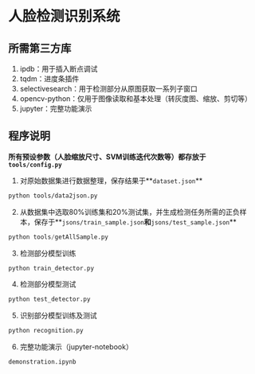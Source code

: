 # 人脸检测识别系统

## 所需第三方库

1. ipdb：用于插入断点调试
2. tqdm：进度条插件
3. selectivesearch：用于检测部分从原图获取一系列子窗口
4. opencv-python：仅用于图像读取和基本处理（转灰度图、缩放、剪切等）
5. jupyter：完整功能演示

## 程序说明

**所有预设参数（人脸缩放尺寸、SVM训练迭代次数等）都存放于`tools/config.py`**

1. 对原始数据集进行数据整理，保存结果于**`dataset.json`**

```bash
python tools/data2json.py
```

2. 从数据集中选取80%训练集和20%测试集，并生成检测任务所需的正负样本，保存于**`jsons/train_sample.json`**和**`jsons/test_sample.json`**

```python
python tools/getAllSample.py
```

3. 检测部分模型训练

```bash
python train_detector.py
```

4. 检测部分模型测试

```bash
python test_detector.py
```

5. 识别部分模型训练及测试

```bash
python recognition.py
```

6. 完整功能演示（jupyter-notebook）

```python
demonstration.ipynb
```

